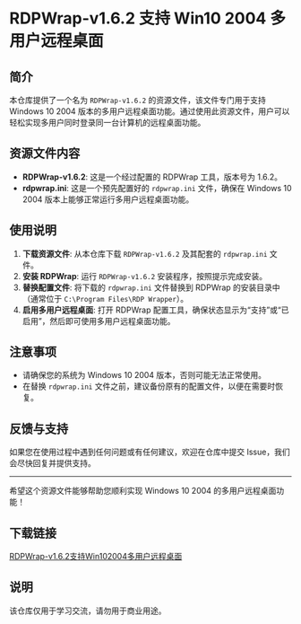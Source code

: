 # RDPWrap-v1.6.2 支持 Win10 2004 多用户远程桌面

## 简介

本仓库提供了一个名为 `RDPWrap-v1.6.2` 的资源文件，该文件专门用于支持 Windows 10 2004 版本的多用户远程桌面功能。通过使用此资源文件，用户可以轻松实现多用户同时登录同一台计算机的远程桌面功能。

## 资源文件内容

- **RDPWrap-v1.6.2**: 这是一个经过配置的 RDPWrap 工具，版本号为 1.6.2。
- **rdpwrap.ini**: 这是一个预先配置好的 `rdpwrap.ini` 文件，确保在 Windows 10 2004 版本上能够正常运行多用户远程桌面功能。

## 使用说明

1. **下载资源文件**: 从本仓库下载 `RDPWrap-v1.6.2` 及其配套的 `rdpwrap.ini` 文件。
2. **安装 RDPWrap**: 运行 `RDPWrap-v1.6.2` 安装程序，按照提示完成安装。
3. **替换配置文件**: 将下载的 `rdpwrap.ini` 文件替换到 RDPWrap 的安装目录中（通常位于 `C:\Program Files\RDP Wrapper`）。
4. **启用多用户远程桌面**: 打开 RDPWrap 配置工具，确保状态显示为“支持”或“已启用”，然后即可使用多用户远程桌面功能。

## 注意事项

- 请确保您的系统为 Windows 10 2004 版本，否则可能无法正常使用。
- 在替换 `rdpwrap.ini` 文件之前，建议备份原有的配置文件，以便在需要时恢复。

## 反馈与支持

如果您在使用过程中遇到任何问题或有任何建议，欢迎在仓库中提交 Issue，我们会尽快回复并提供支持。

---

希望这个资源文件能够帮助您顺利实现 Windows 10 2004 的多用户远程桌面功能！

## 下载链接
[RDPWrap-v1.6.2支持Win102004多用户远程桌面](https://pan.quark.cn/s/74e6ef648622)

## 说明

该仓库仅用于学习交流，请勿用于商业用途。
